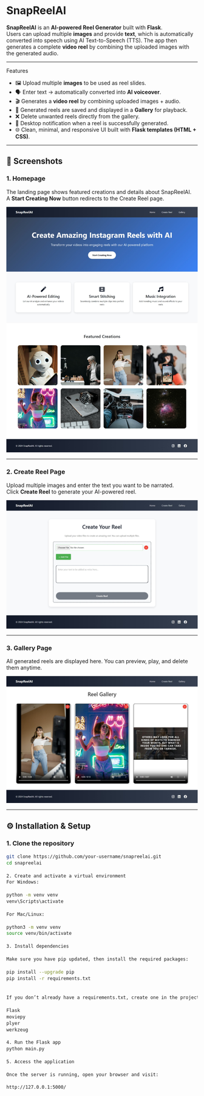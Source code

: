 # SnapReelAI
**SnapReelAI** is an **AI-powered Reel Generator** built with **Flask**.  
Users can upload multiple **images** and provide **text**, which is automatically converted into speech using AI Text-to-Speech (TTS). The app then generates a complete **video reel** by combining the uploaded images with the generated audio.  

---

Features
- 🖼️ Upload multiple **images** to be used as reel slides.  
- 🗣️ Enter text → automatically converted into **AI voiceover**.  
- 🎬 Generates a **video reel** by combining uploaded images + audio.  
- 📂 Generated reels are saved and displayed in a **Gallery** for playback.  
- ❌ Delete unwanted reels directly from the gallery.  
- 🔔 Desktop notification when a reel is successfully generated.  
- 🌐 Clean, minimal, and responsive UI built with **Flask templates (HTML + CSS)**.

---

## 📸 Screenshots

### 1. Homepage  
The landing page shows featured creations and details about SnapReelAI.  
A **Start Creating Now** button redirects to the Create Reel page.  

![Homepage](./screenshots/homePage.jpeg)

---

### 2. Create Reel Page  
Upload multiple images and enter the text you want to be narrated.  
Click **Create Reel** to generate your AI-powered reel.  

![Create Reel](./screenshots/createReelPage.jpeg)

---

### 3. Gallery Page  
All generated reels are displayed here. You can preview, play, and delete them anytime.  

![Gallery](./screenshots/gaLLeryPage.jpeg)

---

## ⚙️ Installation & Setup

### 1. Clone the repository
```bash
git clone https://github.com/your-username/snapreelai.git
cd snapreelai

2. Create and activate a virtual environment
For Windows:

python -m venv venv
venv\Scripts\activate

For Mac/Linux:

python3 -m venv venv
source venv/bin/activate

3. Install dependencies

Make sure you have pip updated, then install the required packages:

pip install --upgrade pip
pip install -r requirements.txt


If you don’t already have a requirements.txt, create one in the project root and add:

Flask
moviepy
plyer
werkzeug

4. Run the Flask app
python main.py

5. Access the application

Once the server is running, open your browser and visit:

http://127.0.0.1:5000/
